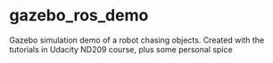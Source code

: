 # gazebo_ros_demo
 Gazebo simulation demo of a robot chasing objects. Created with the tutorials in Udacity ND209 course, plus some personal spice
